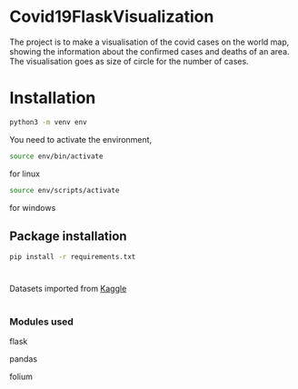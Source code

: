# Covid19FlaskVisualization
The project is to make a visualisation of the covid cases on the world map, showing the information about the confirmed cases and deaths of an area. The visualisation goes as size of circle for the number of cases.

# Installation

```bash
python3 -m venv env
```
You need to activate the environment,
```bash
source env/bin/activate
```
for linux
```bash
source env/scripts/activate
```
for windows
## Package installation
```bash
pip install -r requirements.txt
```

#
Datasets imported from [Kaggle](https://www.kaggle.com/)
#

### Modules used
flask

pandas

folium
